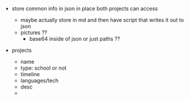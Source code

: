 - store common info in json in place both projects can access
    - maybe actually store in md and then have script that writes it out to json
    - pictures ??
      - base64 inside of json or just paths ??

- projects
    - name
    - type: school or not
    - timeline
    - languages/tech
    - desc
    - 

